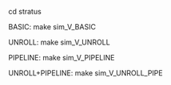cd stratus

BASIC: make sim_V_BASIC

UNROLL: make sim_V_UNROLL

PIPELINE: make sim_V_PIPELINE

UNROLL+PIPELINE: make sim_V_UNROLL_PIPE
